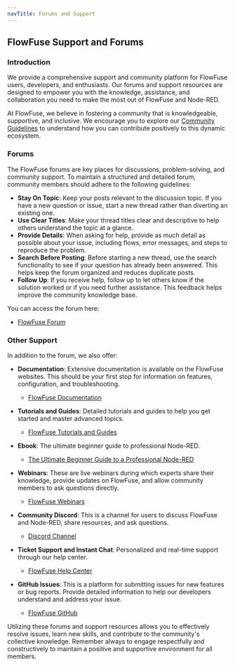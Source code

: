 ```yaml
---
navTitle: Forums and Support
---
```


## FlowFuse Support and Forums

### Introduction

We provide a comprehensive support and community platform for FlowFuse users, developers, and enthusiasts. Our forums and support resources are designed to empower you with the knowledge, assistance, and collaboration you need to make the most out of FlowFuse and Node-RED.

At FlowFuse, we believe in fostering a community that is knowledgeable, supportive, and inclusive. We encourage you to explore our [Community Guidelines](./community-guidelines/) to understand how you can contribute positively to this dynamic ecosystem.

### Forums

The FlowFuse forums are key places for discussions, problem-solving, and community support. To maintain a structured and detailed forum, community members should adhere to the following guidelines:

- **Stay On Topic**: Keep your posts relevant to the discussion topic. If you have a new question or issue, start a new thread rather than diverting an existing one.
- **Use Clear Titles**: Make your thread titles clear and descriptive to help others understand the topic at a glance.
- **Provide Details**: When asking for help, provide as much detail as possible about your issue, including flows, error messages, and steps to reproduce the problem.
- **Search Before Posting**: Before starting a new thread, use the search functionality to see if your question has already been answered. This helps keep the forum organized and reduces duplicate posts.
- **Follow Up**: If you receive help, follow up to let others know if the solution worked or if you need further assistance. This feedback helps improve the community knowledge base.

You can access the forum here:

- [FlowFuse Forum](https://discourse.nodered.org/c/vendors/flowfuse/24/)

### Other Support

In addition to the forum, we also offer:

- **Documentation**: Extensive documentation is available on the FlowFuse websites. This should be your first stop for information on features, configuration, and troubleshooting.
  - [FlowFuse Documentation](/docs/)

- **Tutorials and Guides**: Detailed tutorials and guides to help you get started and master advanced topics.
  - [FlowFuse Tutorials and Guides](/blog/)

- **Ebook**: The ultimate beginner guide to professional Node-RED.
  - [The Ultimate Beginner Guide to a Professional Node-RED](/ebooks/beginner-guide-to-a-professional-nodered/)

- **Webinars**: These are live webinars during which experts share their knowledge, provide updates on FlowFuse, and allow community members to ask questions directly.
  - [FlowFuse Webinars](/handbook/marketing/webinars)

- **Community Discord**: This is a channel for users to discuss FlowFuse and Node-RED, share resources, and ask questions.
  - [Discord Channel](https://discord.gg/2RrvW8dkrF)

- **Ticket Support and Instant Chat**: Personalized and real-time support through our help center.
  - [FlowFuse Help Center](/support/)

- **GitHub Issues**: This is a platform for submitting issues for new features or bug reports. Provide detailed information to help our developers understand and address your issue.
  - [FlowFuse GitHub](https://github.com/FlowFuse)

Utilizing these forums and support resources allows you to effectively resolve issues, learn new skills, and contribute to the community's collective knowledge. Remember always to engage respectfully and constructively to maintain a positive and supportive environment for all members.

